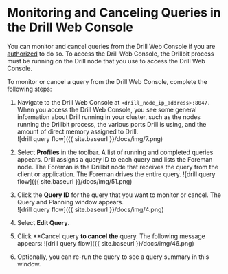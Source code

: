 # Monitoring and Canceling Queries in the Drill Web Console
You can monitor and cancel queries from the Drill Web Console if you are [authorized]({{site.baseurl}}/docs/configuring-web-console-and-rest-api-security/) to do so. To access the Drill
Web Console, the Drillbit process must be running on the Drill node that you use to
access the Drill Web Console.

To monitor or cancel a query from the Drill Web Console, complete the following
steps:

  1. Navigate to the Drill Web Console at `<drill_node_ip_address>:8047.`  
When you access the Drill Web Console, you see some general information about Drill
running in your cluster, such as the nodes running the Drillbit process, the
various ports Drill is using, and the amount of direct memory assigned to
Drill.  
![drill query flow]({{ site.baseurl }}/docs/img/7.png)

  2. Select **Profiles** in the toolbar. A list of running and completed queries appears. Drill assigns a query ID to each query and lists the Foreman node. The Foreman is the Drillbit node that receives the query from the client or application. The Foreman drives the entire query.
![drill query flow]({{ site.baseurl }}/docs/img/51.png)  

  3. Click the **Query ID** for the query that you want to monitor or cancel. The Query and Planning window appears.  
![drill query flow]({{ site.baseurl }}/docs/img/4.png)

  4. Select **Edit Query**.
  5. Click **Cancel query **to cancel the** query. The following message appears:
  ![drill query flow]({{ site.baseurl }}/docs/img/46.png)  

  6. Optionally, you can re-run the query to see a query summary in this window.

